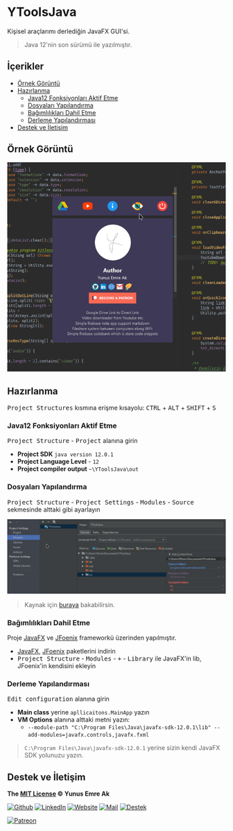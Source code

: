 # YToolsJava <!-- omit in toc -->

Kişisel araçlarımı derlediğin JavaFX GUI'si.

> Java 12'nin son sürümü ile yazılmıştır.

## İçerikler <!-- omit in toc -->

- [Örnek Görüntü](#%C3%96rnek-G%C3%B6r%C3%BCnt%C3%BC)
- [Hazırlanma](#Haz%C4%B1rlanma)
  - [Java12 Fonksiyonları Aktif Etme](#Java12-Fonksiyonlar%C4%B1-Aktif-Etme)
  - [Dosyaları Yapılandırma](#Dosyalar%C4%B1-Yap%C4%B1land%C4%B1rma)
  - [Bağımlılıkları Dahil Etme](#Ba%C4%9F%C4%B1ml%C4%B1l%C4%B1klar%C4%B1-Dahil-Etme)
  - [Derleme Yapılandırması](#Derleme-Yap%C4%B1land%C4%B1rmas%C4%B1)
- [Destek ve İletişim](#Destek-ve-%C4%B0leti%C5%9Fim)

## Örnek Görüntü

![app](res/app.gif)

## Hazırlanma

<kbd>Project Structures</kbd> kısmına erişme kısayolu: <kbd>CTRL</kbd> + <kbd>ALT</kbd> + <kbd>SHIFT</kbd> + <kbd>S</kbd>

### Java12 Fonksiyonları Aktif Etme

<kbd>Project Structure</kbd> - <kbd>Project</kbd> alanına girin

- **Project SDK** `java version 12.0.1`
- **Project Language Level** - `12`
- **Project compiler output** `~\YToolsJava\out`

### Dosyaları Yapılandırma

<kbd>Project Structure</kbd> - <kbd>Project Settings</kbd> - <kbd>Modules</kbd> - <kbd>Source</kbd> sekmesinde alttaki gibi ayarlayın

![](res/intellij_res_file.png)

> Kaynak için [buraya](https://openjfx.io/openjfx-docs/#install-javafx) bakabilirsin.

### Bağımlılıkları Dahil Etme

Proje [JavaFX] ve [JFoenix] frameworkü üzerinden yapılmıştır.

- [JavaFX], [JFoenix] paketlerini indirin
- <kbd>Project Structure</kbd> - <kbd>Modules</kbd> - <kbd>+</kbd> - <kbd>Library</kbd> ile JavaFX'in lib, JFoenix'in kendisini ekleyin

### Derleme Yapılandırması

<kbd>Edit configuration</kbd> alanına girin

- **Main class** yerine `apllicaitons.MainApp` yazın
- **VM Options** alanına alttaki metni yazın:
  - `--module-path "C:\Program Files\Java\javafx-sdk-12.0.1\lib" --add-modules=javafx.controls,javafx.fxml`

> `C:\Program Files\Java\javafx-sdk-12.0.1` yerine sizin kendi JavaFX SDK yolunuzu yazın.

## Destek ve İletişim

**The [MIT License](https://choosealicense.com/licenses/mit/) &copy; Yunus Emre Ak**

[![Github](https://drive.google.com/uc?id=1PzkuWOoBNMg0uOMmqwHtVoYt0WCqi-O5)][github]
[![LinkedIn](https://drive.google.com/uc?id=1hvdil0ZHVEzekQ4AYELdnPOqzunKpnzJ)][linkedin]
[![Website](https://drive.google.com/uc?id=1wR8Ph0FBs36ZJl0Ud-HkS0LZ9b66JBqJ)][website]
[![Mail](https://drive.google.com/uc?id=142rP0hbrnY8T9kj_84_r7WxPG1hzWEcN)][mail]
[![Destek](https://drive.google.com/uc?id=1zyU7JWlw4sJTOx46gJlHOfYBwGIkvMQs)][bağış anlık]

[![Patreon](https://drive.google.com/uc?id=11YmCRmySX7v7QDFS62ST2JZuE70RFjDG)][bağış aylık]

[javafx]: http://gluonhq.com/download/javafx-12-0-1-sdk-windows/
[jfoenix]: https://search.maven.org/remotecontent?filepath=com/jfoenix/jfoenix/9.0.8/jfoenix-9.0.8.jar

<!-- İletişim -->

[mail]: mailto::yedhrab@gmail.com?subject=YBilgiler%20%7C%20Github
[github]: https://github.com/yedhrab
[website]: https://yemreak.com
[linkedin]: https://www.linkedin.com/in/yemreak/
[bağış anlık]: https://gogetfunding.com/yemreak/
[bağış aylık]: https://www.patreon.com/yemreak/

<!-- İletişim Sonu -->
